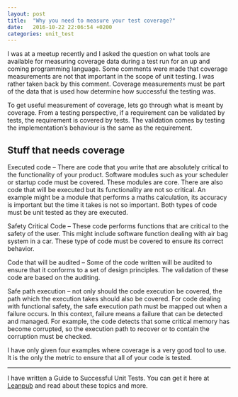 ```yaml
---
layout: post
title:  "Why you need to measure your test coverage?"
date:   2016-10-22 22:06:54 +0200
categories: unit_test 
---
```

I was at a meetup recently and I asked the question on what tools are available for measuring coverage data during a test run for an up and coming programming language. Some comments were made that coverage measurements are not that important in the scope of unit testing. I was rather taken back by this comment. Coverage measurements must be part of the data that is used how determine how successful the testing was.

To get useful measurement of coverage, lets go through what is meant by coverage. From a testing perspective, if a requirement can be validated by tests, the requirement is covered by tests. The validation comes by testing the implementation’s behaviour is the same as the requirement.

## Stuff that needs coverage

Executed code – There are code that you write that are absolutely critical to the functionality of your product. Software modules such as your scheduler or startup code must be covered. These modules are core. There are also code that will be executed but its functionality are not so critical. An example might be a module that performs a maths calculation, its accuracy is important but the time it takes is not so important. Both types of code must be unit tested as they are executed.


Safety Critical Code – These code performs functions that are critical to the safety of the user. This might include software function dealing with air bag system in a car. These type of code must be covered to ensure its correct behavior.


Code that will be audited – Some of the code written will be audited to ensure that it conforms to a set of design principles. The validation of these code are based on the auditing.


Safe path execution – not only should the code execution be covered, the path which the execution takes should also be covered. For code dealing with functional safety, the safe execution path must be mapped out when a failure occurs. In this context, failure means a failure that can be detected and managed. For example, the code detects that some critical memory has become corrupted, so the execution path to recover or to contain the corruption must be checked.


I have only given four examples where coverage is a very good tool to use. It is the only the metric to ensure that all of your code is tested.

---

I have written a Guide to Successful Unit Tests.
You can get it here at [Leanpub][leadpub_sut] and read about these topics and more.

[leadpub_sut]: https://leanpub.com/successfulunittest/